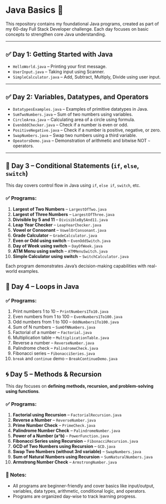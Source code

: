 # Java Basics 🚀

This repository contains my foundational Java programs, created as part of my 60-day Full Stack Developer challenge. Each day focuses on basic concepts to strengthen core Java understanding.

---

## ✅ Day 1: Getting Started with Java
- `HelloWorld.java` – Printing your first message.
- `UserInput.java` – Taking input using Scanner.
- `SimpleCalculator.java` – Add, Subtract, Multiply, Divide using user input.

---

## ✅ Day 2: Variables, Datatypes, and Operators
- `DatatypesExamples.java` – Examples of primitive datatypes in Java.
- `SumTwoNumbers.java` – Sum of two numbers using variables.
- `CircleArea.java` – Calculating area of a circle using formula.
- `EvenOddChecker.java` – Check if a number is even or odd.
- `PositiveNegative.java` – Check if a number is positive, negative, or zero.
- `SwapNumbers.java` – Swap two numbers using a third variable.
- `OpeatorsDemo.java` – Demonstration of arithmetic and bitwise NOT `~` operators.

---
## 🚀 Day 3 – Conditional Statements (`if`, `else`, `switch`)

This day covers control flow in Java using `if`, `else if`, `switch`, etc.

### ✅ Programs:
1. **Largest of Two Numbers** – `LargestOfTwo.java`
2. **Largest of Three Numbers** – `LargestOfThree.java`
3. **Divisible by 5 and 11** – `DivisibleBy5And11.java`
4. **Leap Year Checker** – `LeapYearChecker.java`
5. **Vowel or Consonant** – `VowelOrConsonant.java`
6. **Grade Calculator** – `GradeCalculator.java`
7. **Even or Odd using switch** – `EvenOddSwitch.java`
8. **Day of Week using switch** – `DayOfWeek.java`
9. **ATM Menu using switch** – `ATMMenuSwitch.java`
10. **Simple Calculator using switch** – `SwitchCalculator.java`

Each program demonstrates Java’s decision-making capabilities with real-world examples.

## 🔁 Day 4 – Loops in Java

### ✅ Programs:
1. Print numbers 1 to 10 – `PrintNumbers1To10.java`
2. Even numbers from 1 to 100 – `EvenNumbers1To100.java`
3. Odd numbers from 1 to 100 – `OddNumbers1To100.java`
4. Sum of N numbers – `SumOfNNumbers.java`
5. Factorial of a number – `Factorial.java`
6. Multiplication table – `MultiplicationTable.java`
7. Reverse a number – `ReverseNumber.java`
8. Palindrome check – `PalindromeCheck.java`
9. Fibonacci series – `FibonacciSeries.java`
10. `break` and `continue` demo – `BreakContinueDemo.java`

## 🌀 Day 5 – Methods & Recursion

This day focuses on **defining methods, recursion, and problem-solving using functions**.

### ✅ Programs:
1. **Factorial using Recursion** – `FactorialRecursion.java`
2. **Reverse a Number** – `ReverseNumber.java`
3. **Prime Number Check** – `PrimeCheck.java`
4. **Palindrome Number Check** – `PalindromeNumber.java`
5. **Power of a Number (a^b)** – `PowerFunction.java`
6. **Fibonacci Series using Recursion** – `FibonacciRecursion.java`
7. **GCD of Two Numbers using Recursion** – `GCD.java`
8. **Swap Two Numbers (without 3rd variable)** – `SwapNumbers.java`
9. **Sum of Natural Numbers using Recursion** – `SumNaturalNumbers.java`
10. **Armstrong Number Check** – `ArmstrongNumber.java`


### 📘 Notes:
- All programs are beginner-friendly and cover basics like input/output, variables, data types, arithmetic, conditional logic, and operators.
- Programs are organized day-wise to track learning progress.
